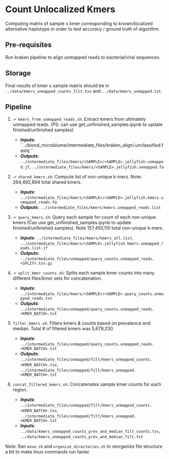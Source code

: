 # Count Unlocalized Kmers

Computing matrix of sample x kmer corresponding to known/localized alternative haplotype in order to test accuracy / ground truth of algorithm.

## Pre-requisites
Run kraken pipeline to align unmapped reads to bacterial/viral sequences.

## Storage
Final results of kmer x sample matrix should be in ```../data/kmers_unmapped_counts_filt.tsv``` and ```../data/kmers_unmapped.txt```.

## Pipeline

1.  ✓ ```kmers_from_unmapped_reads.sh```: Extract kmers from ultimately unmapped reads. (PS: can use get_unfinished_samples.ipynb to update finished/unfinished samples)
    - ***Inputs***: ``../blood_microbiome/intermediate_files/kraken_align/<SAMPLE>.unclassified.fastq```
    - ***Outputs***: ```../intermediate_files/kmers/<SAMPLE>/<SAMPLE>.jellyfish.unmapped.jf```, ```../intermediate_files/kmers/<SAMPLE>.jellyfish.unmapped.fa```

2. ✓ ```shared_kmers.sh```: Compute list of non-unique k-mers. Note: 264,492,894 total shared kmers.
    - ***Inputs***: ```../intermediate_files/kmers/<SAMPLE>/<SAMPLE>.jellyfish.kmers.unmapped_reads.fa```
    - ***Outputs***: ```../intermediate_files/kmers/kmers.unmapped_reads.list```

3. ✓ ```query_kmers.sh```: Query each sample for count of each non-unique kmers (Can use get_unfinished_samples.ipynb to update finished/unfinished samples). Note 157,450,110 total non-unique k-mers.
    - ***Inputs***: ```../intermediate_files/kmers/kmers_all.list```, 
    ```../intermediate_files/kmers/<SAMPLE>.jellyfish.kmers.unmapped_reads.list.jf```
    - ***Outputs***: ```../intermediate_files/unmapped/query_counts.unmapped_reads.<SPLIT>.tsv.gz```

4. ✓ ```split_kmer_counts.sh```: Splits each sample kmer counts into many different files/kmer sets for concatenation.
    - ***Inputs***:  ```../intermediate_files/kmers/<SAMPLE>/<SAMPLE>.query_counts.unmapped_reads.txt```
    - ***Outputs***: ```../intermediate_files/unmapped/query_counts.unmapped_reads.<KMER_BATCH>.txt```    

4.  ```filter_kmers.sh```: Filters kmers & counts based on prevalence and median. Total # of filtered kmers was 5,679,230.
    - ***Inputs***:  ```../intermediate_files/unmapped/query_counts.unmapped_reads.<KMER_BATCH>.txt```    
    - ***Outputs***:  ```../intermediate_files/unmapped/filt/kmers_unmapped_counts.<KMER_BATCH>.tsv```,
    ```../intermediate_files/unmapped/filt/kmers_unmapped.<KMER_BATCH>.txt``` 
    
5.  ```concat_filtered_kmers.sh```: Concatenates sample kmer counts for each region.
    - ***Inputs***:  ```../intermediate_files/unmapped/filt/kmers_unmapped_counts.<KMER_BATCH>.tsv```,
    ```../intermediate_files/unmapped/filt/kmers_unmapped.<KMER_BATCH>.txt``` 
    - ***Inputs***:  ```../data/kmers_unmapped_counts_prev_and_median_filt_counts.tsv```, ```../data/kmers_unmapped_counts_prev_and_median_filt.txt```
    

Note: Ran ```move.sh``` and ```organize_directories.sh``` to reorganize file structure a bit to make linux commands run faster.